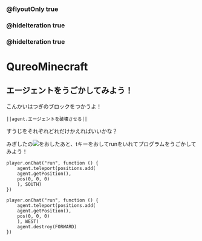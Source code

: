 ### @flyoutOnly true
### @hideIteration true
### @hideIteration true
# QureoMinecraft

## エージェントをうごかしてみよう！

こんかいはつぎのブロックをつかうよ！

``||agent.エージェントを破壊させる||``

すうじをそれぞれどれだけかえればいいかな？

みぎしたの![](https://raw.githubusercontent.com/camp-minecraft/TechkidsCampTutorial/master/images/playbutton.png)をおしたあと、tキーをおしてrunをいれてプログラムをうごかしてみよう！

```template
player.onChat("run", function () {
    agent.teleport(positions.add(
    agent.getPosition(),
    pos(0, 0, 0)
    ), SOUTH)
})

```

```ghost
player.onChat("run", function () {
    agent.teleport(positions.add(
    agent.getPosition(),
    pos(0, 0, 0)
    ), WEST)
    agent.destroy(FORWARD)
})

```